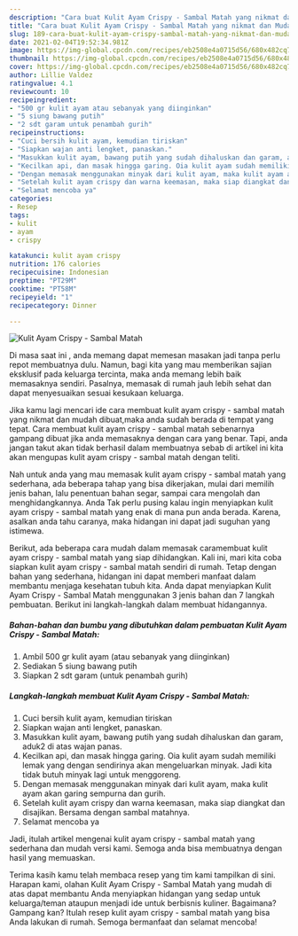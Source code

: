 ```yaml
---
description: "Cara buat Kulit Ayam Crispy - Sambal Matah yang nikmat dan Mudah Dibuat"
title: "Cara buat Kulit Ayam Crispy - Sambal Matah yang nikmat dan Mudah Dibuat"
slug: 189-cara-buat-kulit-ayam-crispy-sambal-matah-yang-nikmat-dan-mudah-dibuat
date: 2021-02-04T19:52:34.981Z
image: https://img-global.cpcdn.com/recipes/eb2508e4a0715d56/680x482cq70/kulit-ayam-crispy-sambal-matah-foto-resep-utama.jpg
thumbnail: https://img-global.cpcdn.com/recipes/eb2508e4a0715d56/680x482cq70/kulit-ayam-crispy-sambal-matah-foto-resep-utama.jpg
cover: https://img-global.cpcdn.com/recipes/eb2508e4a0715d56/680x482cq70/kulit-ayam-crispy-sambal-matah-foto-resep-utama.jpg
author: Lillie Valdez
ratingvalue: 4.1
reviewcount: 10
recipeingredient:
- "500 gr kulit ayam atau sebanyak yang diinginkan"
- "5 siung bawang putih"
- "2 sdt garam untuk penambah gurih"
recipeinstructions:
- "Cuci bersih kulit ayam, kemudian tiriskan"
- "Siapkan wajan anti lengket, panaskan."
- "Masukkan kulit ayam, bawang putih yang sudah dihaluskan dan garam, aduk2 di atas wajan panas."
- "Kecilkan api, dan masak hingga garing. Oia kulit ayam sudah memiliki lemak yang dengan sendirinya akan mengeluarkan minyak. Jadi kita tidak butuh minyak lagi untuk menggoreng."
- "Dengan memasak menggunakan minyak dari kulit ayam, maka kulit ayam akan garing sempurna dan gurih."
- "Setelah kulit ayam crispy dan warna keemasan, maka siap diangkat dan disajikan. Bersama dengan sambal matahnya."
- "Selamat mencoba ya"
categories:
- Resep
tags:
- kulit
- ayam
- crispy

katakunci: kulit ayam crispy 
nutrition: 176 calories
recipecuisine: Indonesian
preptime: "PT29M"
cooktime: "PT58M"
recipeyield: "1"
recipecategory: Dinner

---
```



![Kulit Ayam Crispy - Sambal Matah](https://img-global.cpcdn.com/recipes/eb2508e4a0715d56/680x482cq70/kulit-ayam-crispy-sambal-matah-foto-resep-utama.jpg)

Di masa  saat ini , anda memang dapat memesan masakan jadi tanpa perlu repot membuatnya dulu. Namun, bagi kita yang mau memberikan sajian eksklusif pada keluarga tercinta, maka anda memang lebih baik memasaknya sendiri. Pasalnya, memasak di rumah jauh lebih sehat dan dapat menyesuaikan sesuai kesukaan keluarga.

Jika kamu lagi mencari ide cara membuat kulit ayam crispy - sambal matah yang nikmat dan mudah dibuat,maka anda sudah berada di tempat yang tepat. Cara membuat kulit ayam crispy - sambal matah  sebenarnya gampang dibuat jika anda memasaknya dengan cara yang benar. Tapi, anda jangan takut akan tidak berhasil dalam membuatnya 
sebab di artikel ini kita akan mengupas kulit ayam crispy - sambal matah dengan teliti.  



Nah untuk anda yang mau memasak kulit ayam crispy - sambal matah yang sederhana, ada beberapa tahap yang bisa dikerjakan, mulai dari memilih jenis bahan, lalu penentuan bahan segar, sampai cara mengolah dan menghidangkannya. Anda Tak perlu pusing kalau ingin menyiapkan kulit ayam crispy - sambal matah yang enak di mana pun anda berada. Karena, asalkan anda  tahu caranya, maka hidangan ini dapat jadi suguhan yang istimewa.

Berikut, ada beberapa cara mudah dalam memasak caramembuat kulit ayam crispy - sambal matah yang siap dihidangkan. Kali ini, mari kita coba siapkan kulit ayam crispy - sambal matah sendiri di rumah. Tetap dengan bahan yang sederhana, hidangan ini dapat memberi manfaat dalam membantu menjaga kesehatan tubuh kita. Anda dapat menyiapkan Kulit Ayam Crispy - Sambal Matah menggunakan 3 jenis bahan dan 7 langkah pembuatan. Berikut ini langkah-langkah dalam membuat hidangannya.

<!--inarticleads1-->

##### Bahan-bahan dan bumbu yang dibutuhkan dalam pembuatan Kulit Ayam Crispy - Sambal Matah:

1. Ambil 500 gr kulit ayam (atau sebanyak yang diinginkan)
1. Sediakan 5 siung bawang putih
1. Siapkan 2 sdt garam (untuk penambah gurih)




<!--inarticleads2-->

##### Langkah-langkah membuat Kulit Ayam Crispy - Sambal Matah:

1. Cuci bersih kulit ayam, kemudian tiriskan
1. Siapkan wajan anti lengket, panaskan.
1. Masukkan kulit ayam, bawang putih yang sudah dihaluskan dan garam, aduk2 di atas wajan panas.
1. Kecilkan api, dan masak hingga garing. Oia kulit ayam sudah memiliki lemak yang dengan sendirinya akan mengeluarkan minyak. Jadi kita tidak butuh minyak lagi untuk menggoreng.
1. Dengan memasak menggunakan minyak dari kulit ayam, maka kulit ayam akan garing sempurna dan gurih.
1. Setelah kulit ayam crispy dan warna keemasan, maka siap diangkat dan disajikan. Bersama dengan sambal matahnya.
1. Selamat mencoba ya




Jadi, itulah artikel mengenai  kulit ayam crispy - sambal matah  yang sederhana dan mudah versi kami. Semoga anda bisa membuatnya dengan hasil yang memuaskan. 

Terima kasih kamu telah membaca resep yang tim kami tampilkan di sini. Harapan kami, olahan  Kulit Ayam Crispy - Sambal Matah yang mudah di atas dapat membantu Anda menyiapkan hidangan yang sedap untuk keluarga/teman ataupun menjadi ide untuk berbisnis kuliner. Bagaimana? Gampang kan? Itulah resep kulit ayam crispy - sambal matah yang bisa Anda lakukan di rumah. Semoga bermanfaat dan selamat mencoba!

